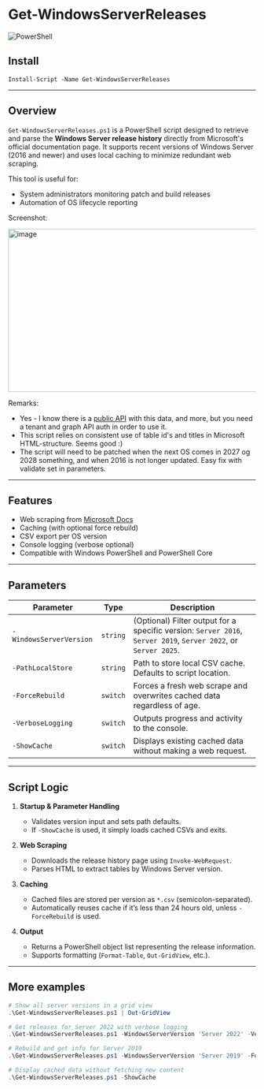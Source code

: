 # Get-WindowsServerReleases

![PowerShell](https://img.shields.io/badge/PowerShell-5+-blue)

## Install
`Install-Script -Name Get-WindowsServerReleases`

---

## Overview

`Get-WindowsServerReleases.ps1` is a PowerShell script designed to retrieve and parse the **Windows Server release history** directly from Microsoft's official documentation page. It supports recent versions of Windows Server (2016 and newer) and uses local caching to minimize redundant web scraping.

This tool is useful for:
- System administrators monitoring patch and build releases
- Automation of OS lifecycle reporting

Screenshot:

<img width="882" height="331" alt="image" src="https://github.com/user-attachments/assets/64300a73-070b-4555-b605-0ff17632901f" />


Remarks:
 *  Yes - I know there is a [public API](https://learn.microsoft.com/en-us/graph/api/resources/windowsupdates-product?view=graph-rest-beta) with this data, and more, but you need a tenant and graph API auth in order to use it.
 *  This script relies on consistent use of table id's and titles in Microsoft HTML-structure. Seems good :)
 *  The script will need to be patched when the next OS comes in 2027 og 2028 something, and when 2016 is not longer updated. Easy fix with validate set in parameters.

---

## Features

-  Web scraping from [Microsoft Docs](https://learn.microsoft.com/en-us/windows/release-health/windows-server-release-info)
-  Caching (with optional force rebuild)
-  CSV export per OS version
-  Console logging (verbose optional)
-  Compatible with Windows PowerShell and PowerShell Core

---

## Parameters

| Parameter             | Type      | Description |
|-----------------------|-----------|-------------|
| `-WindowsServerVersion` | `string`  | (Optional) Filter output for a specific version: `Server 2016`, `Server 2019`, `Server 2022`, or `Server 2025`. |
| `-PathLocalStore`       | `string`  | Path to store local CSV cache. Defaults to script location. |
| `-ForceRebuild`         | `switch`  | Forces a fresh web scrape and overwrites cached data regardless of age. |
| `-VerboseLogging`       | `switch`  | Outputs progress and activity to the console. |
| `-ShowCache`            | `switch`  | Displays existing cached data without making a web request. |

---

## Script Logic

1. **Startup & Parameter Handling**
   - Validates version input and sets path defaults.
   - If `-ShowCache` is used, it simply loads cached CSVs and exits.

2. **Web Scraping**
   - Downloads the release history page using `Invoke-WebRequest`.
   - Parses HTML to extract tables by Windows Server version.

3. **Caching**
   - Cached files are stored per version as `*.csv` (semicolon-separated).
   - Automatically reuses cache if it’s less than 24 hours old, unless `-ForceRebuild` is used.

4. **Output**
   - Returns a PowerShell object list representing the release information.
   - Supports formatting (`Format-Table`, `Out-GridView`, etc.).

---

## More examples

```powershell
# Show all server versions in a grid view
.\Get-WindowsServerReleases.ps1 | Out-GridView

# Get releases for Server 2022 with verbose logging
.\Get-WindowsServerReleases.ps1 -WindowsServerVersion 'Server 2022' -VerboseLogging | Format-Table

# Rebuild and get info for Server 2019
.\Get-WindowsServerReleases.ps1 -WindowsServerVersion 'Server 2019' -ForceRebuild

# Display cached data without fetching new content
.\Get-WindowsServerReleases.ps1 -ShowCache
```
